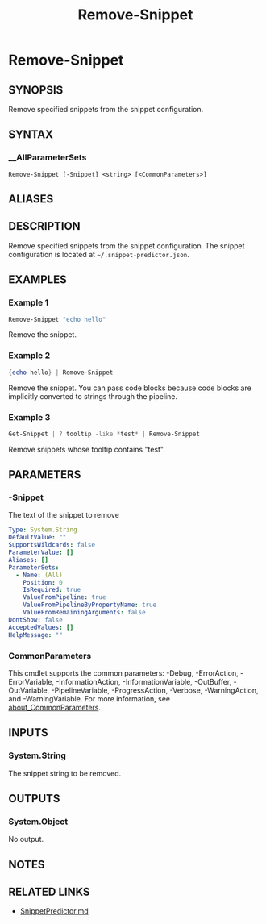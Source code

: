 ﻿---
document type: cmdlet
external help file: SnippetPredictor-Help.xml
HelpUri: https://github.com/krymtkts/SnippetPredictor/blob/main/docs/SnippetPredictor/Remove-Snippet.md
Locale: en-US
Module Name: SnippetPredictor
ms.date: 03-16-2025
PlatyPS schema version: 2024-05-01
title: Remove-Snippet
---

# Remove-Snippet

## SYNOPSIS

Remove specified snippets from the snippet configuration.

## SYNTAX

### \_\_AllParameterSets

```
Remove-Snippet [-Snippet] <string> [<CommonParameters>]
```

## ALIASES

## DESCRIPTION

Remove specified snippets from the snippet configuration.
The snippet configuration is located at `~/.snippet-predictor.json`.

## EXAMPLES

### Example 1

```powershell
Remove-Snippet "echo hello"
```

Remove the snippet.

### Example 2

```powershell
{echo hello} | Remove-Snippet
```

Remove the snippet.
You can pass code blocks because code blocks are implicitly converted to strings through the pipeline.

### Example 3

```powershell
Get-Snippet | ? tooltip -like *test* | Remove-Snippet
```

Remove snippets whose tooltip contains "test".

## PARAMETERS

### -Snippet

The text of the snippet to remove

```yaml
Type: System.String
DefaultValue: ""
SupportsWildcards: false
ParameterValue: []
Aliases: []
ParameterSets:
  - Name: (All)
    Position: 0
    IsRequired: true
    ValueFromPipeline: true
    ValueFromPipelineByPropertyName: true
    ValueFromRemainingArguments: false
DontShow: false
AcceptedValues: []
HelpMessage: ""
```

### CommonParameters

This cmdlet supports the common parameters: -Debug, -ErrorAction, -ErrorVariable,
-InformationAction, -InformationVariable, -OutBuffer, -OutVariable, -PipelineVariable,
-ProgressAction, -Verbose, -WarningAction, and -WarningVariable. For more information, see
[about_CommonParameters](https://go.microsoft.com/fwlink/?LinkID=113216).

## INPUTS

### System.String

The snippet string to be removed.

## OUTPUTS

### System.Object

No output.

## NOTES

## RELATED LINKS

- [SnippetPredictor.md](https://github.com/krymtkts/SnippetPredictor/blob/main/docs/SnippetPredictor/SnippetPredictor.md)
